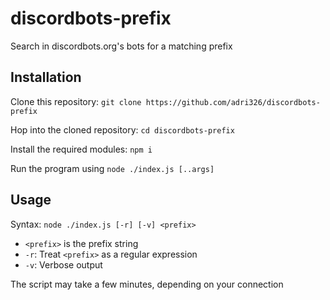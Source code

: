 # discordbots-prefix

Search in discordbots.org's bots for a matching prefix

## Installation

Clone this repository: `git clone https://github.com/adri326/discordbots-prefix`

Hop into the cloned repository: `cd discordbots-prefix`

Install the required modules: `npm i`

Run the program using `node ./index.js [..args]`

## Usage

Syntax: `node ./index.js [-r] [-v] <prefix>`

* `<prefix>` is the prefix string
* `-r`: Treat `<prefix>` as a regular expression
* `-v`: Verbose output

The script may take a few minutes, depending on your connection
